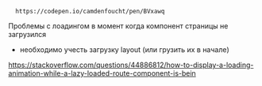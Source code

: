
      https://codepen.io/camdenfoucht/pen/BVxawq

Проблемы с лоадингом в момент когда компонент страницы не загрузился
+ необходимо учесть загрузку layout (или грузить их в начале)

https://stackoverflow.com/questions/44886812/how-to-display-a-loading-animation-while-a-lazy-loaded-route-component-is-bein

